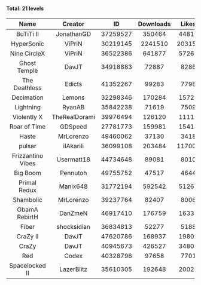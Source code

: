 #### Total: 21 levels

| Name | Creator | ID | Downloads | Likes |
|:---:|:---:|:---:|:---:|:---:|
| BuTiTi II | JonathanGD | 37259527 | 350464 | 44819
| HyperSonic | ViPriN | 30219145 | 2241510 | 203158
| Nine CircleX | ViPriN | 36522386 | 641877 | 57266
| Ghost Temple | DavJT | 34918883 | 72887 | 8286
| The Deathless | Edicts | 41352267 | 99283 | 7798
| Decimation | Lemons | 32298346 | 170284 | 15727
| Lightning | RyanAB | 35842238 | 71619 | 7509
| Violently X | TheRealDorami | 39976494 | 126120 | 11119
| Roar of Time | GDSpeed | 27781773 | 159981 | 15418
| Haste | MrLorenzo | 49460062 | 37130 | 3418
| pulsar | iIAkariIi | 36099108 | 203484 | 117009
| Frizzantino Vibes | Usermatt18 | 44734648 | 89081 | 8010
| Big Boom | Pennutoh | 49755752 | 47517 | 4644
| Primal Redux | Manix648 | 31772194 | 592542 | 51267
| Shambolic | MrLorenzo | 39237764 | 82407 | 8006
| ObamA RebirtH | DanZmeN | 46917410 | 176759 | 16338
| Fiber | shocksidian | 36834813 | 52277 | 5188
| CraZy II | DavJT | 47620786 | 168937 | 19809
| CraZy | DavJT | 40945673 | 426527 | 34808
| Red | Codex | 40328796 | 97658 | 7701
| Spacelocked II | LazerBlitz | 35610305 | 192648 | 20024
